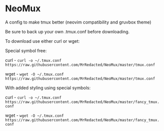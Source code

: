 # NeoMux
A config to make tmux better (neovim compatibility and gruvbox theme)

Be sure to back up your own .tmux.conf before downloading.

To download use either curl or wget:

Special symbol free:

curl - `curl -o ~/.tmux.conf https://raw.githubusercontent.com/MrRedacted/NeoMux/master/tmux.conf`

wget - `wget -O ~/.tmux.conf https://raw.githubusercontent.com/MrRedacted/NeoMux/master/tmux.conf`

With added styling using special symbols:

curl - `curl -o ~/.tmux.conf https://raw.githubusercontent.com/MrRedacted/NeoMux/master/fancy_tmux.conf`

wget - `wget -O ~/.tmux.conf https://raw.githubusercontent.com/MrRedacted/NeoMux/master/fancy_tmux.conf`

